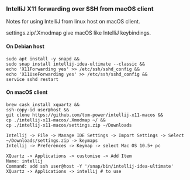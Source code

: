 ### IntelliJ X11 forwarding over SSH from macOS client

Notes for using IntelliJ from linux host on macOS client.

settings.zip/.Xmodmap give macOS like IntelliJ keybindings.

#### On Debian host
```
sudo apt install -y snapd &&
sudo snap install intellij-idea-ultimate --classic &&
echo 'X11Forwarding yes' >> /etc/ssh/sshd_config &&
echo 'X11UseForwarding yes' >> /etc/ssh/sshd_config &&
service sshd restart
```

#### On macOS client
```
brew cask install xquartz &&
ssh-copy-id user@host &&
git clone https://github.com/tom-power/intellij-x11-macos &&
cp ./intellij-x11-macos/.Xmodmap ~/ &&
cp ./intellij-x11-macos/settings.zip ~/Downloads
```
```
Intellij -> File -> Manage IDE Settings -> Import Settings -> Select ~/Downloads/settings.zip -> keymaps
Intellij -> Preferences -> Keymap -> select Mac OS 10.5+ pc
```
```
XQuartz -> Applications -> customise -> Add Item
Name: intellij
Command: add ssh user@host -Y '/snap/bin/intellij-idea-ultimate'
XQuartz -> Applications -> intellij # to use
```
